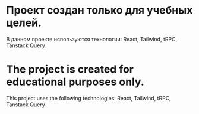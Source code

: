 # Проект создан только для учебных целей.

В данном проекте используются технологии: React, Tailwind, tRPC, Tanstack Query

# The project is created for educational purposes only.

This project uses the following technologies: React, Tailwind, tRPC, Tanstack Query
